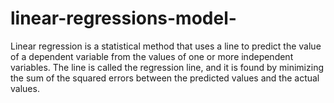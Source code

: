 # linear-regressions-model-
 Linear regression is a statistical method that uses a line to predict the value of a dependent variable from the values of one or more independent variables. The line is called the regression line, and it is found by minimizing the sum of the squared errors between the predicted values and the actual values.
